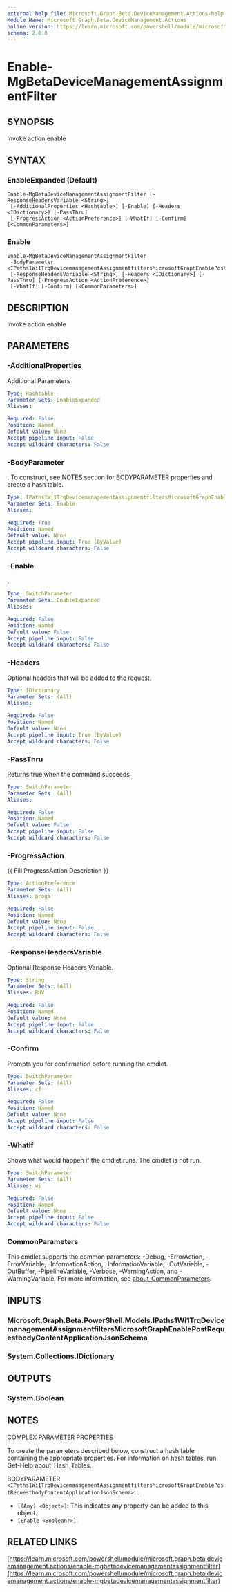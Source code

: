 ```yaml
---
external help file: Microsoft.Graph.Beta.DeviceManagement.Actions-help.xml
Module Name: Microsoft.Graph.Beta.DeviceManagement.Actions
online version: https://learn.microsoft.com/powershell/module/microsoft.graph.beta.devicemanagement.actions/enable-mgbetadevicemanagementassignmentfilter
schema: 2.0.0
---
```


# Enable-MgBetaDeviceManagementAssignmentFilter

## SYNOPSIS
Invoke action enable

## SYNTAX

### EnableExpanded (Default)
```
Enable-MgBetaDeviceManagementAssignmentFilter [-ResponseHeadersVariable <String>]
 [-AdditionalProperties <Hashtable>] [-Enable] [-Headers <IDictionary>] [-PassThru]
 [-ProgressAction <ActionPreference>] [-WhatIf] [-Confirm] [<CommonParameters>]
```

### Enable
```
Enable-MgBetaDeviceManagementAssignmentFilter
 -BodyParameter <IPaths1Wi1TrqDevicemanagementAssignmentfiltersMicrosoftGraphEnablePostRequestbodyContentApplicationJsonSchema>
 [-ResponseHeadersVariable <String>] [-Headers <IDictionary>] [-PassThru] [-ProgressAction <ActionPreference>]
 [-WhatIf] [-Confirm] [<CommonParameters>]
```

## DESCRIPTION
Invoke action enable

## PARAMETERS

### -AdditionalProperties
Additional Parameters

```yaml
Type: Hashtable
Parameter Sets: EnableExpanded
Aliases:

Required: False
Position: Named
Default value: None
Accept pipeline input: False
Accept wildcard characters: False
```

### -BodyParameter
.
To construct, see NOTES section for BODYPARAMETER properties and create a hash table.

```yaml
Type: IPaths1Wi1TrqDevicemanagementAssignmentfiltersMicrosoftGraphEnablePostRequestbodyContentApplicationJsonSchema
Parameter Sets: Enable
Aliases:

Required: True
Position: Named
Default value: None
Accept pipeline input: True (ByValue)
Accept wildcard characters: False
```

### -Enable
.

```yaml
Type: SwitchParameter
Parameter Sets: EnableExpanded
Aliases:

Required: False
Position: Named
Default value: False
Accept pipeline input: False
Accept wildcard characters: False
```

### -Headers
Optional headers that will be added to the request.

```yaml
Type: IDictionary
Parameter Sets: (All)
Aliases:

Required: False
Position: Named
Default value: None
Accept pipeline input: True (ByValue)
Accept wildcard characters: False
```

### -PassThru
Returns true when the command succeeds

```yaml
Type: SwitchParameter
Parameter Sets: (All)
Aliases:

Required: False
Position: Named
Default value: False
Accept pipeline input: False
Accept wildcard characters: False
```

### -ProgressAction
{{ Fill ProgressAction Description }}

```yaml
Type: ActionPreference
Parameter Sets: (All)
Aliases: proga

Required: False
Position: Named
Default value: None
Accept pipeline input: False
Accept wildcard characters: False
```

### -ResponseHeadersVariable
Optional Response Headers Variable.

```yaml
Type: String
Parameter Sets: (All)
Aliases: RHV

Required: False
Position: Named
Default value: None
Accept pipeline input: False
Accept wildcard characters: False
```

### -Confirm
Prompts you for confirmation before running the cmdlet.

```yaml
Type: SwitchParameter
Parameter Sets: (All)
Aliases: cf

Required: False
Position: Named
Default value: None
Accept pipeline input: False
Accept wildcard characters: False
```

### -WhatIf
Shows what would happen if the cmdlet runs.
The cmdlet is not run.

```yaml
Type: SwitchParameter
Parameter Sets: (All)
Aliases: wi

Required: False
Position: Named
Default value: None
Accept pipeline input: False
Accept wildcard characters: False
```

### CommonParameters
This cmdlet supports the common parameters: -Debug, -ErrorAction, -ErrorVariable, -InformationAction, -InformationVariable, -OutVariable, -OutBuffer, -PipelineVariable, -Verbose, -WarningAction, and -WarningVariable. For more information, see [about_CommonParameters](http://go.microsoft.com/fwlink/?LinkID=113216).

## INPUTS

### Microsoft.Graph.Beta.PowerShell.Models.IPaths1Wi1TrqDevicemanagementAssignmentfiltersMicrosoftGraphEnablePostRequestbodyContentApplicationJsonSchema
### System.Collections.IDictionary
## OUTPUTS

### System.Boolean
## NOTES
COMPLEX PARAMETER PROPERTIES

To create the parameters described below, construct a hash table containing the appropriate properties.
For information on hash tables, run Get-Help about_Hash_Tables.

BODYPARAMETER `<IPaths1Wi1TrqDevicemanagementAssignmentfiltersMicrosoftGraphEnablePostRequestbodyContentApplicationJsonSchema>`: .
  - `[(Any) <Object>]`: This indicates any property can be added to this object.
  - `[Enable <Boolean?>]`:

## RELATED LINKS

[https://learn.microsoft.com/powershell/module/microsoft.graph.beta.devicemanagement.actions/enable-mgbetadevicemanagementassignmentfilter](https://learn.microsoft.com/powershell/module/microsoft.graph.beta.devicemanagement.actions/enable-mgbetadevicemanagementassignmentfilter)

















